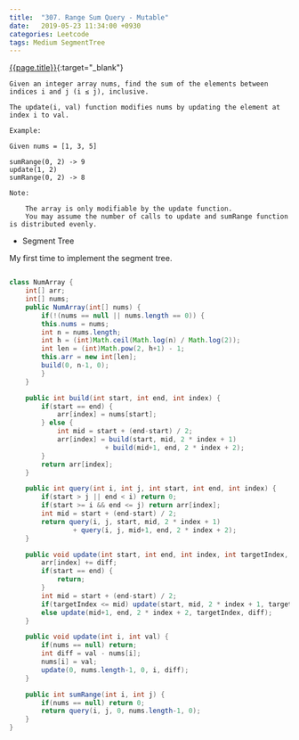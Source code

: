 ```yaml
---
title:  "307. Range Sum Query - Mutable"
date:   2019-05-23 11:34:00 +0930
categories: Leetcode
tags: Medium SegmentTree
---
```


[{{page.title}}](https://leetcode.com/problems/range-sum-query-mutable/){:target="_blank"}

    Given an integer array nums, find the sum of the elements between indices i and j (i ≤ j), inclusive.

    The update(i, val) function modifies nums by updating the element at index i to val.

    Example:

    Given nums = [1, 3, 5]

    sumRange(0, 2) -> 9
    update(1, 2)
    sumRange(0, 2) -> 8

    Note:

        The array is only modifiable by the update function.
        You may assume the number of calls to update and sumRange function is distributed evenly.

* Segment Tree

My first time to implement the segment tree.

```java

class NumArray {
    int[] arr;
    int[] nums;
    public NumArray(int[] nums) {
        if(!(nums == null || nums.length == 0)) {
        this.nums = nums;
        int n = nums.length;
        int h = (int)Math.ceil(Math.log(n) / Math.log(2));
        int len = (int)Math.pow(2, h+1) - 1;
        this.arr = new int[len];
        build(0, n-1, 0);
        }
    }

    public int build(int start, int end, int index) {
        if(start == end) {
            arr[index] = nums[start];
        } else {
            int mid = start + (end-start) / 2;
            arr[index] = build(start, mid, 2 * index + 1)
                        + build(mid+1, end, 2 * index + 2);
        }
        return arr[index];
    }

    public int query(int i, int j, int start, int end, int index) {
        if(start > j || end < i) return 0;
        if(start >= i && end <= j) return arr[index];
        int mid = start + (end-start) / 2;
        return query(i, j, start, mid, 2 * index + 1)
                + query(i, j, mid+1, end, 2 * index + 2);
    }

    public void update(int start, int end, int index, int targetIndex, int diff) {
        arr[index] += diff;
        if(start == end) {
            return;
        }
        int mid = start + (end-start) / 2;
        if(targetIndex <= mid) update(start, mid, 2 * index + 1, targetIndex, diff);
        else update(mid+1, end, 2 * index + 2, targetIndex, diff);
    }

    public void update(int i, int val) {
        if(nums == null) return;
        int diff = val - nums[i];
        nums[i] = val;
        update(0, nums.length-1, 0, i, diff);
    }

    public int sumRange(int i, int j) {
        if(nums == null) return 0;
        return query(i, j, 0, nums.length-1, 0);
    }
}
```

